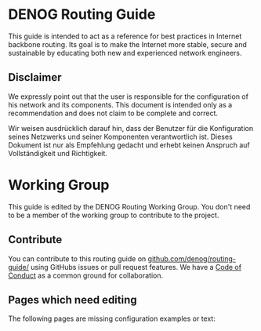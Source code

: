 # DENOG Routing Guide

This guide is intended to act as a reference for best practices in Internet backbone routing. Its goal is to make the Internet more stable, secure and sustainable by educating both new and experienced network engineers. 

## Disclaimer

We expressly point out that the user is responsible for the configuration of his network and its components. This document is intended only as a recommendation and does not claim to be complete and correct.

Wir weisen ausdrücklich darauf hin, dass der Benutzer für die Konfiguration seines Netzwerks und seiner Komponenten verantwortlich ist. Dieses Dokument ist nur als Empfehlung gedacht und erhebt keinen Anspruch auf Vollständigkeit und Richtigkeit.

# Working Group

This guide is edited by the DENOG Routing Working Group. You don't need to be a member of the working group to contribute to the project.

## Contribute

You can contribute to this routing guide on [github.com/denog/routing-guide/](https://github.com/denog/routing-guide/) using GitHubs issues or pull request features.
We have a [Code of Conduct](https://github.com/denog/routing-guide/blob/main/CODE_OF_CONDUCT.md) as a common ground for collaboration.

## Pages which need editing

The following pages are missing configuration examples or text:

<!-- material/tags -->
